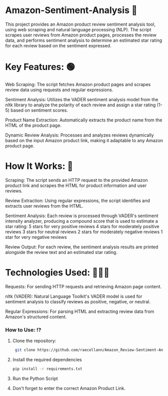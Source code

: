 # Amazon-Sentiment-Analysis 💭
This project provides an Amazon product review sentiment analysis tool, using web scraping and natural language processing (NLP). The script scrapes user reviews from Amazon product pages, processes the review data, and performs sentiment analysis to determine an estimated star rating for each review based on the sentiment expressed.

# Key Features: 🟢
Web Scraping: The script fetches Amazon product pages and scrapes review data using requests and regular expressions.

Sentiment Analysis: Utilizes the VADER sentiment analysis model from the nltk library to analyze the polarity of each review and assign a star rating (1-5) based on sentiment scores.

Product Name Extraction: Automatically extracts the product name from the HTML of the product page.

Dynamic Review Analysis: Processes and analyzes reviews dynamically based on the input Amazon product link, making it adaptable to any Amazon product page.

# How It Works: 🚧
Scraping: The script sends an HTTP request to the provided Amazon product link and scrapes the HTML for product information and user reviews.

Review Extraction: Using regular expressions, the script identifies and extracts user reviews from the HTML.

Sentiment Analysis: Each review is processed through VADER's sentiment intensity analyzer, producing a compound score that is used to estimate a star rating:
    5 stars for very positive reviews
    4 stars for moderately positive reviews
    3 stars for neutral reviews
    2 stars for moderately negative reviews
    1 star for very negative reviews

Review Output: For each review, the sentiment analysis results are printed alongside the review text and an estimated star rating.

# Technologies Used: 👩🏻‍💻
Requests: For sending HTTP requests and retrieving Amazon page content.

nltk (VADER): Natural Language Toolkit's VADER model is used for sentiment analysis to classify reviews as positive, negative, or neutral.

Regular Expressions: For parsing HTML and extracting review data from Amazon's structured content.

### How to Use: ⁉️

1. Clone the repository:

   ```bash
    git clone https://github.com/raecellann/Amazon_Review-Sentiment-Analysis.git

2. Install the required dependencies

    ```bash
    pip install -r requirements.txt

3. Run the Python Script

4. Don't forget to enter the correct Amazon Product Link. 
